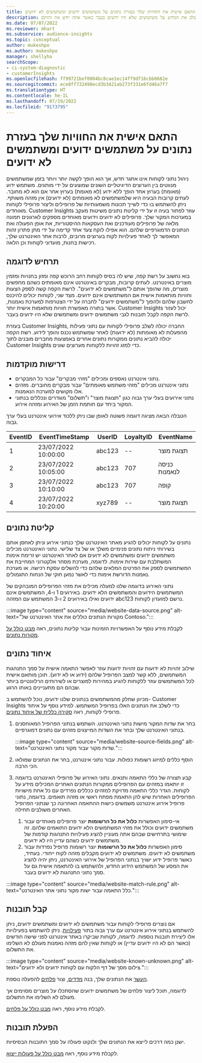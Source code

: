 ```yaml
---
title: התאם אישית את החוויות שלך בעזרת נתונים על משתמשים ידועים ומשתמשים לא ידועים
description: שלב את המידע על משתמשים שלא היו ידועים בעבר כאשר אתה יודע את זהותם.
ms.date: 07/07/2022
ms.reviewer: mhart
ms.subservice: audience-insights
ms.topic: conceptual
author: mukeshpo
ms.author: mukeshpo
manager: shellyha
searchScope:
- ci-system-diagnostic
- customerInsights
ms.openlocfilehash: ff99721bef0004bc8cae1ec14ff9df16cbb0682e
ms.sourcegitcommit: ece8ff732490ecd3b3421ab273f331e6fd46a7f7
ms.translationtype: HT
ms.contentlocale: he-IL
ms.lasthandoff: 07/19/2022
ms.locfileid: "9173795"
---
```

# <a name="personalize-your-experiences-with-data-about-known-and-unknown-users"></a>התאם אישית את החוויות שלך בעזרת נתונים על משתמשים ידועים ומשתמשים לא ידועים

ניהול נתוני לקוחות אינו אתגר חדש, אך הוא הופך לקשה יותר ויותר בזמן שמשתמשים מנווטים בין הערוצים הדיגיטליים השונים שמוצעים על ידי מותגים. משתמש ידוע (מאומת) בערוץ אחד הופך ללא ידוע (לא מאומת) בערוץ אחר אם הוא לא מחובר. לעתים קרובות הבעיה היא שלמשתמשים לא מאומתים (לא ידועים) אין מזהה משותף. ניתן להשתמש בו כדי לשייך תכונות משמעותיות של פרופילים וליצור פרופילי לקוחות מאוחדים. Customer Insights עוזר לפתור בעיה זו על ידי קליטת נתונים משיטות מעקב במערכות המקור שלך. פרופילים לא ידועים וידועים מאוחדים מספקים לארגונים תמונה מלאה של פרופילים מעודכנים ואת העסקאות ההיסטוריות, את אופן הפעולה ואת הנתונים הדמוגרפיים שלהם. הוא אפילו לוקח צעד אחד קדימה על ידי מתן פתרון זהות המאפשר לך לאחד פעילויות לקוח בערוצים מרובים, לרבות אתר האינטרנט שלך, רכישות בחנות, מועדוני לקוחות וכן הלאה.

## <a name="sample-scenario"></a>תרחיש לדוגמה

בוא נחשוב על רשת קפה, שיש לה בסיס לקוחות רחב הרוכש קפה ומזון בחנויות ומזמין מוצרים באינטרנט. לעתים קרובות, מבקרים באינטרנט אינם מאומתים כשהם מחפשים מוצרים, מה שהופך אותם ל"משתמשים לא ידועים". לרשת הקפה קשה לספק הצעות וחוויות מותאמות אישית אם המשתמשים אינם ידועים. מצד שני, לקוחות יכולים להיכנס לחשבון שלהם ולהפוך ל"משתמשים ידועים" לחברה על ידי הצטרפות למערכת נאמנות, אשר בתורה מאפשרת חוויות מותאמות אישית יותר. Customer Insights יכול לעזור לרשת הקפה לקבל תובנות לגבי משתמשים ידועים ומשתמשים שלא היו ידועים בעבר.

בעזרת Customer Insights, החברה יכולה לשלב פרופילי לקוחות עם נתוני פעילות מהפעלות לא מאומתות (לא ידועות) לאחר שמשתמש נכנס והופך לידוע. רשת הקפה יכולה להביא נתונים ממקורות נתונים אחרים באמצעות מחברים מובנים לתוך Customer Insights כדי למזג זהויות ללקוחות מערוצים שונים.

## <a name="prerequisites"></a>‏‫דרישות מוקדמות‬

- נתוני אינטרנט נאספים ומכילים "מזהי מבקרים" עבור כל המבקרים.
- נתוני אינטרנט מכילים "מזהי משתמש מאומתים" עבור מבקרים מחוברים. מזהים אלו מקושים למערכת הנאמנות.
- נתוני אירועים בעלי ערך גבוה כגון "תצוגת מוצר" ו"תשלום" מוגדרים ונכללים בנתוני המקור ביחד עם חותמת הזמן של האירוע ומזהה אירוע.

הטבלה הבאה מציגה דוגמה פשוטה לאופן שבו ניתן ללכוד אירועי אינטרנט בעלי ערך גבוה.

|EventID|EventTimeStamp|UserID|LoyaltyID|EventName|
|--|--|--|--|--|
|1|23/07/2022 10:00:00|abc123|--|תצוגת מוצר|
|2|23/07/2022 10:05:00|abc123|707|כניסה לנאמנות|
|3|23/07/2022 10:10:00|abc123|707|קופה|
|4|23/07/2022 10:20:00|xyz789|--|תצוגת מוצר|

## <a name="data-ingestion"></a>קליטת נתונים

נתונים על לקוחות יכולים להגיע מאתר האינטרנט שלך כנתוני אירוע וניתן לאחסן אותם בשירותי ניתוח נתונים פנימיים משלך או של צד שלישי. נתוני האינטרנט מכילים משתמשים ידועים ומשתמשים לא ידועים אם לאתר האינטרנט יש זרימת אימות המשתלבת עם שירות אימות. לדוגמה, מערכת מסחר אלקטרוני המחייבת את המשתמשים לספק את הפרטים המלאים שלהם כדי להשלים עסקת רכישה. או מערכת נאמנות הדורשת אימות כדי לאשר נמען חוקי של הנחות התגמולים.

נתוני האירוע בדוגמה שלנו למעלה מכילים את מזהי הפרופילים המובהקים של המשתמשים הידועים והמשתמשים הלא ידועים. באירועים 1 ו-4, המשתמשים אינם ידועים ואילו באירועים 2 ו-3 המשתמש עם המזהה abc123 נרשם למועדון לקוחות.

:::image type="content" source="media/website-data-source.png" alt-text="מקורות הנתונים כוללים את אתר האינטרנט של Contoso.":::

לקבלת מידע נוסף על האפשרויות הזמינות עבור קליטת נתונים, ראה [מבט כולל על מקורות נתונים](data-sources.md).

## <a name="data-unification"></a>איחוד נתונים

שילוב זהויות לא ידועות עם זהויות ידועות עוזר לאפשר התאמה אישית על סמך התנהגות המשתמשים, ללא קשר למצב הפרופיל שלהם (ידוע או לא ידוע). תוכן מותאם אישית לכל המשתמשים עוזר ללקוחות להגיע במהירות למוצרים או לשירותים הרלוונטיים ביותר שבהם הם מתעניינים באותו הרגע.

מכיוון שחלק מהמשתמשים בנתונים שלנו ידועים, נוכל להשתמש ב- Customer Insights כדי לשלב את הנתונים האלו בפרופיל המשתמש. למידע נוסף על איחוד פרופילי לקוחות, ראה [סקירה כללית של איחוד נתונים](data-unification.md).

1. בחר את שדות המקור מישות נתוני האינטרנט. השתמש בנתוני הפרופיל המאוחסנים בנתוני האינטרנט שלך ובחר את השדות המייצגים מזהים עם נתונים דמוגרפיים.

   :::image type="content" source="media/website-source-fields.png" alt-text="שדות מקור עבור מקור נתוני האינטרנט.":::

1. הוסף כללים למיזוג רשומות כפולות. עבור נתוני אינטרנט, בחר את הנתונים שמולאו הכי הרבה.

1. קבע תצורה של כללי התאמה ותנאים. נתוני האירוע של פרופילי האינטרנט בדוגמה זו יותאמו במזהים עם הפרופילים ממקורות הנתונים האחרים המכילים מידע על לקוחות. הגדר כללי התאמה מדויקת למזהים ככללים נפרדים עם כל אחת מישויות הפרופילים האחרות שיש להן התאמת מפתח ראשי או מזהה תואמים. בדוגמה, נתוני פרופיל אירוע אינטרנט משמשים כישות ההתאמה האחרונה כך שנתוני הפרופיל האחרים משולבים תחילה.
   1. אי-סימון האפשרות **כלול את כל הרשומות** יוצר פרופילים מאוחדים עבור משתמשים ידועים וכולל את מזהי המשתמשים הלא ידועים התואמים שלהם. זה שימושי בתרחישים שבהם אתה מעוניין להציג פעילויות התנהגות קודמות של משתמשים ידועים כשהם עדיין היו לא ידועים.
   1. סימון האפשרות **כלול את כל הרשומות** יוצר רשומות פרופיל נפרדות עבור משתמשים לא ידועים. משתמשים לא ידועים מקבלים מזהה לקוח ייחודי. בעתיד, כאשר פרופיל ידוע ישויך בנתוני הפרופיל של אירועי האינטרנט, ניתן יהיה להציג את המסע של המשתמש הידוע החדש, ולהשתמש בו להתאמה אישית גם על סמך נתוני התנהגות לא ידועים בעבר.

:::image type="content" source="media/website-match-rule.png" alt-text="כלל התאמה עבור ישות מקור נתוני אתר האינטרנט.":::

## <a name="get-insights"></a>קבל תובנות

אם נוצרים פרופילי לקוחות עבור משתמשים לא ידועים ומשתמשים ידועים, ניתן להשתמש בנתוני אירוע אינטרנט עם ערך גבוה בתור [פעילויות](activities.md). ניתן להשתמש בפעילויות אלו ליצירת תובנות נוספות. לדוגמה, לקוחות שביקרו באתר אינטרנט לפני שישה חודשים (כאשר הם לא היו ידועים עדיין) או לקוחות שאין להם מזהה נאמנות מעולם לא השלימו את התשלום.

:::image type="content" source="media/website-known-unknown.png" alt-text="צילום מסך של דף הלקוח עם לקוחות ידועים ולא ידועים.":::

[העשר](enrichment-hub.md) את הנתונים שלך, בנה [מדדים](measures.md), וצור [פלחים](segments.md) להפעלה נוספת.

לדוגמה, תוכל ליצור פלחים של משתמשים ידועים שהסתכלו על מוצרים מסוימים אך מעולם לא השלימו את התשלום.

לקבלת מידע נוסף, ראה [מבט כולל על פלחים](segments.md).

## <a name="activate-insights"></a>הפעלת תובנות

ישנן כמה דרכים לייצא את הנתונים שלך ולנקוט פעולה על סמך התובנות הבסיסיות.

לקבלת מידע נוסף, ראה [מבט כולל על פעולות ייצוא‬](export-destinations.md).

